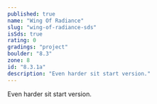 ```yaml
---
published: true
name: "Wing Of Radiance"
slug: "wing-of-radiance-sds"
isSds: true
rating: 0
gradings: "project"
boulder: "8.3"
zone: 8
id: "8.3.1a"
description: "Even harder sit start version."
---
```


Even harder sit start version.
